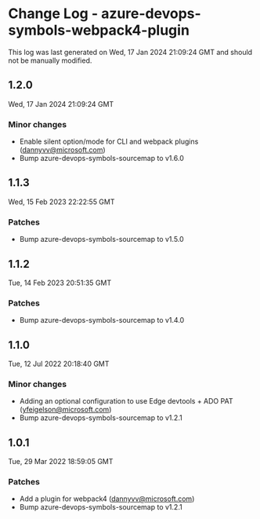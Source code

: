# Change Log - azure-devops-symbols-webpack4-plugin

This log was last generated on Wed, 17 Jan 2024 21:09:24 GMT and should not be manually modified.

<!-- Start content -->

## 1.2.0

Wed, 17 Jan 2024 21:09:24 GMT

### Minor changes

- Enable silent option/mode for CLI and webpack plugins (dannyvv@microsoft.com)
- Bump azure-devops-symbols-sourcemap to v1.6.0

## 1.1.3

Wed, 15 Feb 2023 22:22:55 GMT

### Patches

- Bump azure-devops-symbols-sourcemap to v1.5.0

## 1.1.2

Tue, 14 Feb 2023 20:51:35 GMT

### Patches

- Bump azure-devops-symbols-sourcemap to v1.4.0

## 1.1.0

Tue, 12 Jul 2022 20:18:40 GMT

### Minor changes

- Adding an optional configuration to use Edge devtools + ADO PAT (yfeigelson@microsoft.com)
- Bump azure-devops-symbols-sourcemap to v1.2.1

## 1.0.1

Tue, 29 Mar 2022 18:59:05 GMT

### Patches

- Add a plugin for webpack4  (dannyvv@microsoft.com)
- Bump azure-devops-symbols-sourcemap to v1.2.1
